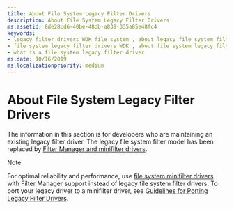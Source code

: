 ```yaml
---
title: About File System Legacy Filter Drivers
description: About File System Legacy Filter Drivers
ms.assetid: 8de28cd6-40be-48db-a839-335a85e48fc4
keywords:
- legacy filter drivers WDK file system , about legacy file system filter drivers
- file system legacy filter drivers WDK , about file system legacy filter drivers
- what is a file system legacy filter driver
ms.date: 10/16/2019
ms.localizationpriority: medium
---
```


# About File System Legacy Filter Drivers

The information in this section is for developers who are maintaining an existing legacy filter driver. The legacy file system filter model has been replaced by [Filter Manager and minifilter drivers](https://docs.microsoft.com/windows-hardware/drivers/ifs/filter-manager-and-minifilter-driver-architecture).

> [!NOTE]
> For optimal reliability and performance, use [file system minifilter drivers](filter-manager-and-minifilter-driver-architecture.md) with Filter Manager support instead of legacy file system filter drivers. To port your legacy driver to a minifilter driver, see [Guidelines for Porting Legacy Filter Drivers](guidelines-for-porting-legacy-filter-drivers.md).
